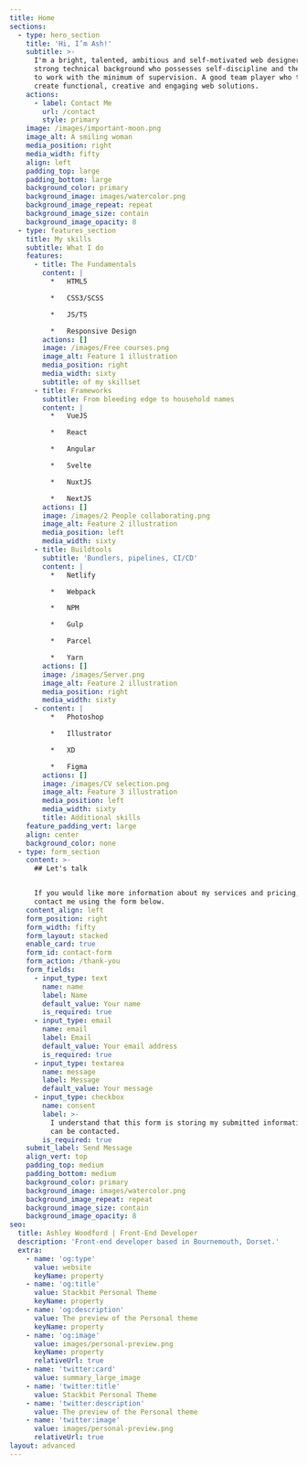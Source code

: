 ```yaml
---
title: Home
sections:
  - type: hero_section
    title: 'Hi, I’m Ash!'
    subtitle: >-
      I'm a bright, talented, ambitious and self-motivated web designer with a
      strong technical background who possesses self-discipline and the ability
      to work with the minimum of supervision. A good team player who thrives to
      create functional, creative and engaging web solutions.
    actions:
      - label: Contact Me
        url: /contact
        style: primary
    image: /images/important-moon.png
    image_alt: A smiling woman
    media_position: right
    media_width: fifty
    align: left
    padding_top: large
    padding_bottom: large
    background_color: primary
    background_image: images/watercolor.png
    background_image_repeat: repeat
    background_image_size: contain
    background_image_opacity: 8
  - type: features_section
    title: My skills
    subtitle: What I do
    features:
      - title: The Fundamentals
        content: |
          *   HTML5

          *   CSS3/SCSS

          *   JS/TS

          *   Responsive Design
        actions: []
        image: /images/Free courses.png
        image_alt: Feature 1 illustration
        media_position: right
        media_width: sixty
        subtitle: of my skillset
      - title: Frameworks
        subtitle: From bleeding edge to household names
        content: |
          *   VueJS

          *   React

          *   Angular

          *   Svelte

          *   NuxtJS

          *   NextJS
        actions: []
        image: /images/2 People collaborating.png
        image_alt: Feature 2 illustration
        media_position: left
        media_width: sixty
      - title: Buildtools
        subtitle: 'Bundlers, pipelines, CI/CD'
        content: |
          *   Netlify

          *   Webpack

          *   NPM

          *   Gulp

          *   Parcel

          *   Yarn
        actions: []
        image: /images/Server.png
        image_alt: Feature 2 illustration
        media_position: right
        media_width: sixty
      - content: |
          *   Photoshop

          *   Illustrator

          *   XD

          *   Figma
        actions: []
        image: /images/CV selection.png
        image_alt: Feature 3 illustration
        media_position: left
        media_width: sixty
        title: Additional skills
    feature_padding_vert: large
    align: center
    background_color: none
  - type: form_section
    content: >-
      ## Let's talk


      If you would like more information about my services and pricing, please
      contact me using the form below.
    content_align: left
    form_position: right
    form_width: fifty
    form_layout: stacked
    enable_card: true
    form_id: contact-form
    form_action: /thank-you
    form_fields:
      - input_type: text
        name: name
        label: Name
        default_value: Your name
        is_required: true
      - input_type: email
        name: email
        label: Email
        default_value: Your email address
        is_required: true
      - input_type: textarea
        name: message
        label: Message
        default_value: Your message
      - input_type: checkbox
        name: consent
        label: >-
          I understand that this form is storing my submitted information so I
          can be contacted.
        is_required: true
    submit_label: Send Message
    align_vert: top
    padding_top: medium
    padding_bottom: medium
    background_color: primary
    background_image: images/watercolor.png
    background_image_repeat: repeat
    background_image_size: contain
    background_image_opacity: 8
seo:
  title: Ashley Woodford | Front-End Developer
  description: 'Front-end developer based in Bournemouth, Dorset.'
  extra:
    - name: 'og:type'
      value: website
      keyName: property
    - name: 'og:title'
      value: Stackbit Personal Theme
      keyName: property
    - name: 'og:description'
      value: The preview of the Personal theme
      keyName: property
    - name: 'og:image'
      value: images/personal-preview.png
      keyName: property
      relativeUrl: true
    - name: 'twitter:card'
      value: summary_large_image
    - name: 'twitter:title'
      value: Stackbit Personal Theme
    - name: 'twitter:description'
      value: The preview of the Personal theme
    - name: 'twitter:image'
      value: images/personal-preview.png
      relativeUrl: true
layout: advanced
---
```

